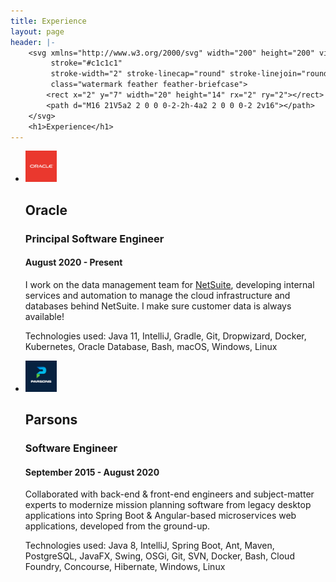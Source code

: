 ```yaml
---
title: Experience
layout: page
header: |-
    <svg xmlns="http://www.w3.org/2000/svg" width="200" height="200" viewBox="0 0 24 24" fill="none"
         stroke="#c1c1c1"
         stroke-width="2" stroke-linecap="round" stroke-linejoin="round"
         class="watermark feather feather-briefcase">
        <rect x="2" y="7" width="20" height="14" rx="2" ry="2"></rect>
        <path d="M16 21V5a2 2 0 0 0-2-2h-4a2 2 0 0 0-2 2v16"></path>
    </svg>
    <h1>Experience</h1>
---
```


<ul class="work">
    <li>
        <div class="work-header">
            <img class="work-icon" src="oracle.jpg" width="50px">
            <div class="work-title">
                <h2>Oracle</h2>
                <h3>Principal Software Engineer</h3>
                <h4>August 2020 - Present</h4>
            </div>
        </div>
        <div class="work-info">
            <p>
                I work on the data management team for
                <a href="https://www.netsuite.com" target="_blank">NetSuite</a>, developing
                internal services and automation to manage the cloud infrastructure and databases behind
                NetSuite. I make sure customer data is always available!
            </p>
            <p class="technologies-used">
                Technologies used: Java 11, IntelliJ, Gradle, Git, Dropwizard, Docker, Kubernetes,
                Oracle Database, Bash, macOS, Windows, Linux
            </p>
        </div>
    </li>
    <li>
        <div class="work-header">
            <img class="work-icon" src="parsons.jpg" width="50px">
            <div class="work-title">
                <h2>Parsons</h2>
                <h3>Software Engineer</h3>
                <h4>September 2015 - August 2020</h4>
            </div>
        </div>
        <div class="work-info">
            <p>
                Collaborated with back-end & front-end engineers and subject-matter experts to modernize
                mission planning software from legacy desktop applications into Spring Boot & Angular-based
                microservices web applications, developed from the ground-up.
            </p>
            <p class="technologies-used">
                Technologies used: Java 8, IntelliJ, Spring Boot, Ant, Maven, PostgreSQL, JavaFX, Swing, OSGi,
                Git, SVN, Docker, Bash, Cloud Foundry, Concourse, Hibernate, Windows, Linux
            </p>
        </div>
    </li>
</ul>
